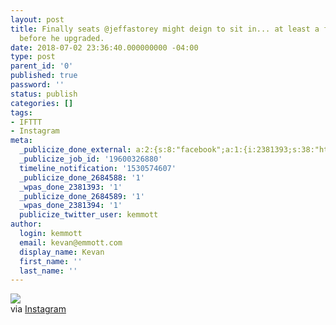 ```yaml
---
layout: post
title: Finally seats @jeffastorey might deign to sit in... at least a few years ago
  before he upgraded.
date: 2018-07-02 23:36:40.000000000 -04:00
type: post
parent_id: '0'
published: true
password: ''
status: publish
categories: []
tags:
- IFTTT
- Instagram
meta:
  _publicize_done_external: a:2:{s:8:"facebook";a:1:{i:2381393;s:38:"https://facebook.com/10155378377841816";}s:7:"twitter";a:1:{i:2381394;s:54:"https://twitter.com/kemmott/status/1013929522255802369";}}
  _publicize_job_id: '19600326880'
  timeline_notification: '1530574607'
  _publicize_done_2684588: '1'
  _wpas_done_2381393: '1'
  _publicize_done_2684589: '1'
  _wpas_done_2381394: '1'
  publicize_twitter_user: kemmott
author:
  login: kemmott
  email: kevan@emmott.com
  display_name: Kevan
  first_name: ''
  last_name: ''
---
```

<div><img src="{{ site.url }}/assets/images/blog/80ce6-36086215_184232235766156_5228806603351785472_n.jpg" style="max-width:600px;" />
<div>via <a href="https://ift.tt/2lSdCyK">Instagram</a></div>
</div>
